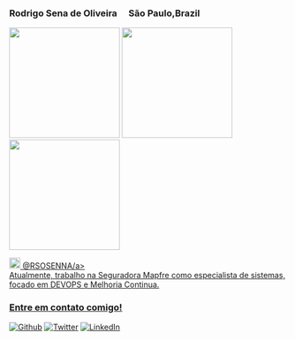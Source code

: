 <h3>Rodrigo Sena de Oliveira <img src="https://cdn-icons-png.flaticon.com/512/197/197386.png" width="13"/> São Paulo,Brazil</h3>
<p><img width="200" src="" /> <img width="200" src="" /> <img width="200" src="" /></p>
<a href="https://www.instagram.com/rsosenna/" target="_blank"><img src="https://upload.wikimedia.org/wikipedia/commons/thumb/e/e7/Instagram_logo_2016.svg/1024px-Instagram_logo_2016.svg.png" width="20"/> @RSOSENNA/a><br/>Atualmente, trabalho na Seguradora Mapfre como especialista de sistemas,  focado em DEVOPS e Melhoria Continua.</p>
<h3>Entre em contato comigo!</h3>
<p><a href="https://github.com/rodrigosenna" target="_blank"><img alt="Github" src="https://img.shields.io/badge/GitHub-%2312100E.svg?&style=for-the-badge&logo=Github&logoColor=white" /></a> <a href="https://x.com/rodrigo_sonic1" target="_blank"><img alt="Twitter" src="https://img.shields.io/badge/twitter-%231DA1F2.svg?&style=for-the-badge&logo=twitter&logoColor=white" /></a> <a href="https://www.linkedin.com/in/rodrigo-sena-de-oliveira" target="_blank"><img alt="LinkedIn" src="https://img.shields.io/badge/linkedin-%230077B5.svg?&style=for-the-badge&logo=linkedin&logoColor=white" /></a>
</p>
